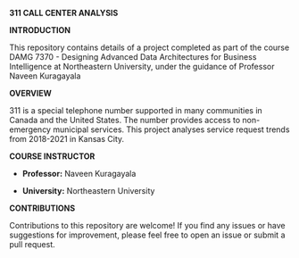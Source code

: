 **311 CALL CENTER ANALYSIS**

**INTRODUCTION**

This repository contains details of a project completed as part of the course DAMG 7370 - Designing Advanced Data Architectures for Business Intelligence at Northeastern University, under the guidance of Professor Naveen Kuragayala

**OVERVIEW**

311 is a special telephone number supported in many communities in Canada and the United States. The number provides access to non-emergency municipal services. This project analyses service request trends from 2018-2021 in Kansas City.

**COURSE INSTRUCTOR**

- **Professor:** Naveen Kuragayala

- **University:** Northeastern University

**CONTRIBUTIONS**

Contributions to this repository are welcome! If you find any issues or have suggestions for improvement, please feel free to open an issue or submit a pull request.
